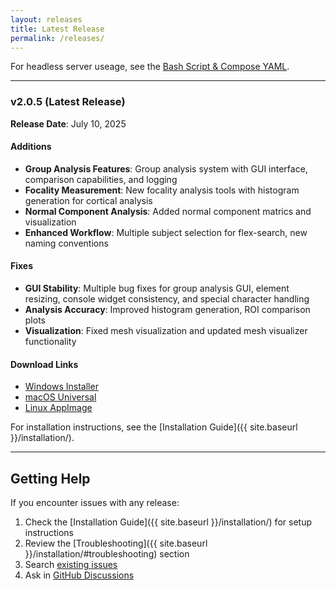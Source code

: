 ```yaml
---
layout: releases
title: Latest Release
permalink: /releases/
---
```


For headless server useage, see the [Bash Script & Compose YAML](https://github.com/idossha/TI-Toolbox/tree/main/launcher/bash).

---

### v2.0.5 (Latest Release)

**Release Date**: July 10, 2025

#### Additions
- **Group Analysis Features**: Group analysis system with GUI interface, comparison capabilities, and logging
- **Focality Measurement**: New focality analysis tools with histogram generation for cortical analysis
- **Normal Component Analysis**: Added normal component matrics and visualization
- **Enhanced Workflow**: Multiple subject selection for flex-search, new naming conventions

#### Fixes
- **GUI Stability**: Multiple bug fixes for group analysis GUI, element resizing, console widget consistency, and special character handling
- **Analysis Accuracy**: Improved histogram generation, ROI comparison plots
- **Visualization**: Fixed mesh visualization and updated mesh visualizer functionality

#### Download Links
- [Windows Installer](https://github.com/idossha/TI-Toolbox/releases/download/v2.0.5/TI-Toolbox-Windows.exe)
- [macOS Universal](https://github.com/idossha/TI-Toolbox/releases/download/v2.0.5/TemporalInterferenceToolbox-macOS-universal.zip)
- [Linux AppImage](https://github.com/idossha/TI-Toolbox/releases/download/v2.0.5/TemporalInterferenceToolbox-Linux-x86_64.AppImage)

For installation instructions, see the [Installation Guide]({{ site.baseurl }}/installation/).

---

## Getting Help

If you encounter issues with any release:

1. Check the [Installation Guide]({{ site.baseurl }}/installation/) for setup instructions
2. Review the [Troubleshooting]({{ site.baseurl }}/installation/#troubleshooting) section
3. Search [existing issues](https://github.com/idossha/TI-Toolbox/issues)
4. Ask in [GitHub Discussions](https://github.com/idossha/TI-Toolbox/discussions)

